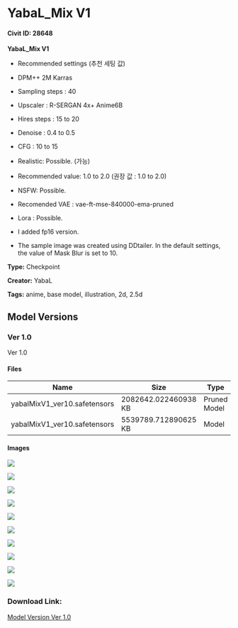 # YabaL_Mix V1

#### Civit ID: 28648

<p><strong>YabaL_Mix V1</strong><br /></p><ul><li><p>Recommended settings (추천 세팅 값)</p></li><li><p>DPM++ 2M Karras</p></li><li><p>Sampling steps : 40</p></li><li><p>Upscaler : R-SERGAN 4x+ Anime6B</p></li><li><p>Hires steps : 15 to 20</p></li><li><p>Denoise : 0.4 to 0.5</p></li><li><p>CFG : 10 to 15</p></li></ul><ul><li><p>Realistic: Possible. (가능)</p></li><li><p>Recommended value: 1.0 to 2.0 (권장 값 : 1.0 to 2.0)</p></li></ul><ul><li><p>NSFW: Possible.</p></li><li><p>Recomended VAE : vae-ft-mse-840000-ema-pruned</p></li><li><p>Lora : Possible.</p></li><li><p>I added fp16 version.</p></li><li><p>The sample image was created using DDtailer. In the default settings, the value of Mask Blur is set to 10.</p></li></ul><p></p>

**Type:** Checkpoint

**Creator:** YabaL

**Tags:** anime, base model, illustration, 2d, 2.5d

## Model Versions

### Ver 1.0

<p>Ver 1.0</p>

#### Files

| Name | Size | Type | Format | Download Url | AutoV1 | AutoV2 | SHA256 | CRC32 | BLAKE3 |
| --- | --- | --- | --- | --- | --- | --- | --- | --- | --- |
| yabalMixV1_ver10.safetensors | 2082642.022460938 KB | Pruned Model | SafeTensor | https://civitai.com/api/download/models/34372?type=Pruned%20Model&format=SafeTensor&size=pruned&fp=fp16 | 146B9AA8 | E100475865 | E100475865FF21C6E0ED1F42D7D7F13BDA95910D1CDD3C81CEF43189D98B5F02 | 50102F35 | E06DDD831A2786DFD239597DD80F98318C66088EB2609444B93694759E4201E9 |
| yabalMixV1_ver10.safetensors | 5539789.712890625 KB | Model | SafeTensor | https://civitai.com/api/download/models/34372 | 37359B40 | B4372530D4 | B4372530D4FD8522EF45424E685DA1C5E10565F11C9699C9E963771D56D59ECF | 05448830 | 24E7E3F3A482492D06BDC0CCA5C0557D2EFA14ADED4F697080190A65E7A58E91 |

#### Images

<p><img src="https://image.civitai.com/xG1nkqKTMzGDvpLrqFT7WA/d0ca81be-f048-44de-8022-40728e3a4500/width=450/393300.jpeg" /></p>

<p><img src="https://image.civitai.com/xG1nkqKTMzGDvpLrqFT7WA/68c9d98a-e54b-4edc-b1a3-d03717e1a2ae/width=450/1051226.jpeg" /></p>

<p><img src="https://image.civitai.com/xG1nkqKTMzGDvpLrqFT7WA/5d5e988b-0c86-4a9a-85a2-0f93484f808e/width=450/1051225.jpeg" /></p>

<p><img src="https://image.civitai.com/xG1nkqKTMzGDvpLrqFT7WA/d595eb75-1b14-48bb-a0b2-771a373bd17c/width=450/1051254.jpeg" /></p>

<p><img src="https://image.civitai.com/xG1nkqKTMzGDvpLrqFT7WA/f0472d8d-9a59-4a09-be1a-174092d7d636/width=450/1051227.jpeg" /></p>

<p><img src="https://image.civitai.com/xG1nkqKTMzGDvpLrqFT7WA/f792c426-2438-4936-887e-917a533f75b0/width=450/1051349.jpeg" /></p>

<p><img src="https://image.civitai.com/xG1nkqKTMzGDvpLrqFT7WA/7be30c16-6cb1-4231-b93c-c5219f05108a/width=450/1051222.jpeg" /></p>

<p><img src="https://image.civitai.com/xG1nkqKTMzGDvpLrqFT7WA/769828db-b54b-4371-924d-214c7711fa9c/width=450/1051420.jpeg" /></p>

<p><img src="https://image.civitai.com/xG1nkqKTMzGDvpLrqFT7WA/5b936142-5196-434a-a143-8c12ecb889a8/width=450/1051429.jpeg" /></p>

<p><img src="https://image.civitai.com/xG1nkqKTMzGDvpLrqFT7WA/dea79ffa-914d-4aec-9258-c47f489a78bc/width=450/1051421.jpeg" /></p>

### Download Link:

[Model Version Ver 1.0](https://civitai.com/api/download/models/34372)

